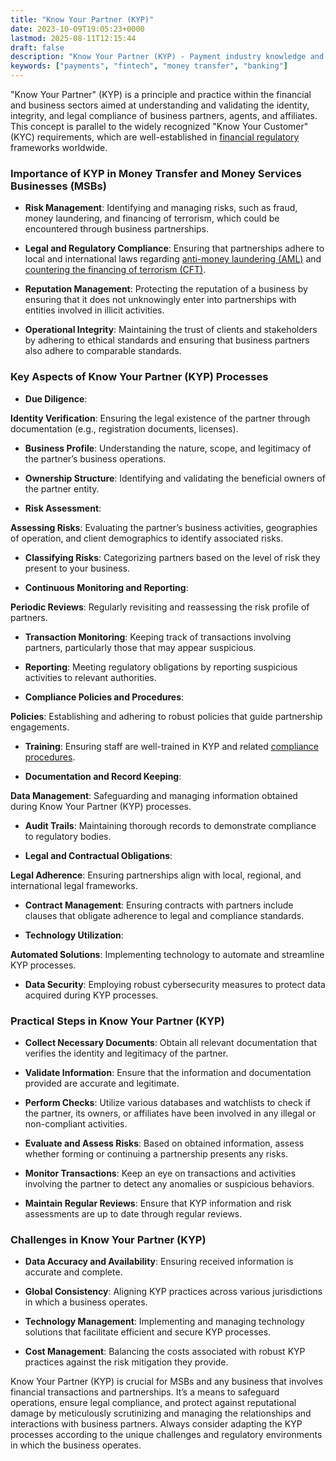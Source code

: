 ```yaml
---
title: "Know Your Partner (KYP)"
date: 2023-10-09T19:05:23+0000
lastmod: 2025-08-11T12:15:44
draft: false
description: "Know Your Partner (KYP) - Payment industry knowledge and insights"
keywords: ["payments", "fintech", "money transfer", "banking"]
---
```


"Know Your Partner" (KYP) is a principle and practice within the financial and business sectors aimed at understanding and validating the identity, integrity, and legal compliance of business partners, agents, and affiliates. This concept is parallel to the widely recognized "Know Your Customer" (KYC) requirements, which are well-established in [financial regulatory](https://faisalkhanllc.xyz/resources/payments-wiki/f/financial-regulator/) frameworks worldwide.

### Importance of KYP in Money Transfer and Money Services Businesses (MSBs)

- **Risk Management**: Identifying and managing risks, such as fraud, money laundering, and financing of terrorism, which could be encountered through business partnerships.

- **Legal and Regulatory Compliance**: Ensuring that partnerships adhere to local and international laws regarding [anti-money laundering (AML)](https://faisalkhanllc.xyz/resources/payments-wiki/a/anti-money-laundering-aml/) and [countering the financing of terrorism (CFT)](https://faisalkhanllc.xyz/resources/payments-wiki/c/counter-terrorism-financing-ctf/).

- **Reputation Management**: Protecting the reputation of a business by ensuring that it does not unknowingly enter into partnerships with entities involved in illicit activities.

- **Operational Integrity**: Maintaining the trust of clients and stakeholders by adhering to ethical standards and ensuring that business partners also adhere to comparable standards.

### Key Aspects of Know Your Partner (KYP) Processes

- **Due Diligence**:

**Identity Verification**: Ensuring the legal existence of the partner through documentation (e.g., registration documents, licenses).

- **Business Profile**: Understanding the nature, scope, and legitimacy of the partner’s business operations.

- **Ownership Structure**: Identifying and validating the beneficial owners of the partner entity.

- **Risk Assessment**:

**Assessing Risks**: Evaluating the partner’s business activities, geographies of operation, and client demographics to identify associated risks.

- **Classifying Risks**: Categorizing partners based on the level of risk they present to your business.

- **Continuous Monitoring and Reporting**:

**Periodic Reviews**: Regularly revisiting and reassessing the risk profile of partners.

- **Transaction Monitoring**: Keeping track of transactions involving partners, particularly those that may appear suspicious.

- **Reporting**: Meeting regulatory obligations by reporting suspicious activities to relevant authorities.

- **Compliance Policies and Procedures**:

**Policies**: Establishing and adhering to robust policies that guide partnership engagements.

- **Training**: Ensuring staff are well-trained in KYP and related [compliance procedures](https://faisalkhanllc.xyz/resources/payments-wiki/c/compliance-policies-procedures/).

- **Documentation and Record Keeping**:

**Data Management**: Safeguarding and managing information obtained during Know Your Partner (KYP) processes.

- **Audit Trails**: Maintaining thorough records to demonstrate compliance to regulatory bodies.

- **Legal and Contractual Obligations**:

**Legal Adherence**: Ensuring partnerships align with local, regional, and international legal frameworks.

- **Contract Management**: Ensuring contracts with partners include clauses that obligate adherence to legal and compliance standards.

- **Technology Utilization**:

**Automated Solutions**: Implementing technology to automate and streamline KYP processes.

- **Data Security**: Employing robust cybersecurity measures to protect data acquired during KYP processes.

### Practical Steps in Know Your Partner (KYP)

- **Collect Necessary Documents**: Obtain all relevant documentation that verifies the identity and legitimacy of the partner.

- **Validate Information**: Ensure that the information and documentation provided are accurate and legitimate.

- **Perform Checks**: Utilize various databases and watchlists to check if the partner, its owners, or affiliates have been involved in any illegal or non-compliant activities.

- **Evaluate and Assess Risks**: Based on obtained information, assess whether forming or continuing a partnership presents any risks.

- **Monitor Transactions**: Keep an eye on transactions and activities involving the partner to detect any anomalies or suspicious behaviors.

- **Maintain Regular Reviews**: Ensure that KYP information and risk assessments are up to date through regular reviews.

### Challenges in Know Your Partner (KYP)

- **Data Accuracy and Availability**: Ensuring received information is accurate and complete.

- **Global Consistency**: Aligning KYP practices across various jurisdictions in which a business operates.

- **Technology Management**: Implementing and managing technology solutions that facilitate efficient and secure KYP processes.

- **Cost Management**: Balancing the costs associated with robust KYP practices against the risk mitigation they provide.

Know Your Partner (KYP) is crucial for MSBs and any business that involves financial transactions and partnerships. It’s a means to safeguard operations, ensure legal compliance, and protect against reputational damage by meticulously scrutinizing and managing the relationships and interactions with business partners. Always consider adapting the KYP processes according to the unique challenges and regulatory environments in which the business operates.